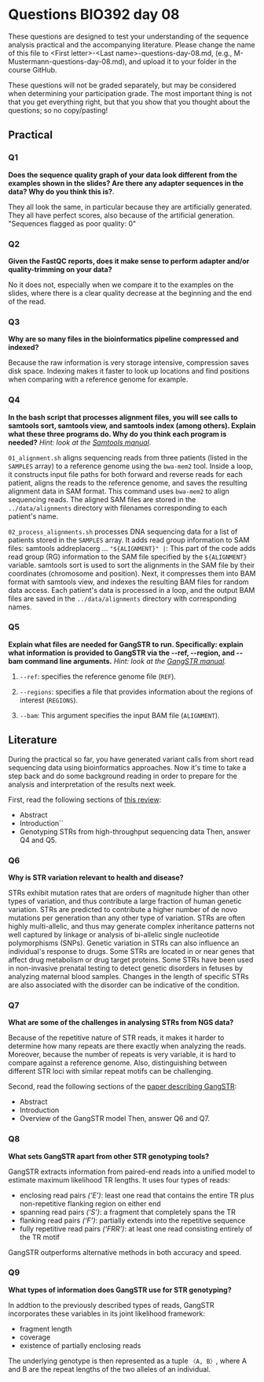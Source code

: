 
# Questions BIO392 day 08
These questions are designed to test your understanding of the sequence analysis practical and the accompanying literature. Please change the name of this file to \<First letter\>-\<Last name\>-questions-day-08.md, (e.g., M-Mustermann-questions-day-08.md), and upload it to your folder in the course GitHub.

These questions will not be graded separately, but may be considered when determining your participation grade. The most important thing is not that you get everything right, but that you show that you thought about the questions; so no copy/pasting!

## Practical

### Q1
**Does the sequence quality graph of your data look different from the examples shown in the slides? Are there any adapter sequences in the data? Why do you think this is?**.

They all look the same, in particular because they are artificially generated.  
They all have perfect scores, also because of the artificial generation.  
"Sequences flagged as poor quality:	0"

### Q2
**Given the FastQC reports, does it make sense to perform adapter and/or quality-trimming on your data?**

No it does not, especially when we compare it to the examples on the slides, where there is a clear quality decrease at the beginning and the end of the read.  

### Q3
**Why are so many files in the bioinformatics pipeline compressed and indexed?**

Because the raw information is very storage intensive, compression saves disk space.
Indexing makes it faster to look up locations and find positions when comparing with a reference genome for example.

### Q4
**In the bash script that processes alignment files, you will see calls to samtools sort, samtools view, and samtools index (among others). Explain what these three programs do. Why do you think each program is needed?**
*Hint: look at the [Samtools manual](http://www.htslib.org/doc/samtools.html)*.

`01_alignment.sh` aligns sequencing reads from three patients (listed in the `SAMPLES` array) to a reference genome using the `bwa-mem2` tool. 
Inside a loop, it constructs input file paths for both forward and reverse reads for each patient, aligns the reads to the reference genome, and saves the resulting alignment data in SAM format. 
This command uses `bwa-mem2` to align sequencing reads.
The aligned SAM files are stored in the `../data/alignments` directory with filenames corresponding to each patient's name.

`02_process_alignments.sh` processes DNA sequencing data for a list of patients stored in the `SAMPLES` array. 
It adds read group information to SAM files: samtools addreplacerg ... `"${ALIGNMENT}" |`: This part of the code adds read group (RG) information to the SAM file specified by the `${ALIGNMENT}` variable. 
samtools sort is used to sort the alignments in the SAM file by their coordinates (chromosome and position).
Next, it compresses them into BAM format with samtools view, and indexes the resulting BAM files for random data access. Each patient's data is processed in a loop, and the output BAM files are saved in the `../data/alignments` directory with corresponding names.

### Q5
**Explain what files are needed for GangSTR to run. Specifically: explain what information is provided to GangSTR via the --ref, --region, and --bam command line arguments.**
*Hint: look at the [GangSTR manual](https://github.com/gymreklab/gangstr).*

1. `--ref`: specifies the reference genome file (`REF`). 

2. `--regions`: specifies a file that provides information about the regions of interest (`REGIONS`).

3. `--bam`: This argument specifies the input BAM file (`ALIGNMENT`). 


## Literature
During the practical so far, you have generated variant calls from short read sequencing data using bioinformatics approaches. Now it's time to take a step back and do some background reading in order to prepare for the analysis and interpretation of the results next week. 

First, read the following sections of [this review](https://www.sciencedirect.com/science/article/pii/S0959437X16301538):
* Abstract
* Introduction``
* Genotyping STRs from high-throughput sequencing data
Then, answer Q4 and Q5.

### Q6
**Why is STR variation relevant to health and disease?**

STRs exhibit mutation rates that are orders of magnitude higher than other types of variation, and thus contribute a large fraction of human genetic variation.
STRs are predicted to contribute a higher number of de novo mutations per generation than any other type of variation.
STRs are often highly multi-allelic, and thus may generate complex inheritance patterns not well captured by linkage or analysis of bi-allelic single nucleotide polymorphisms (SNPs).
Genetic variation in STRs can also influence an individual's response to drugs. 
Some STRs are located in or near genes that affect drug metabolism or drug target proteins.
Some STRs have been used in non-invasive prenatal testing to detect genetic disorders in fetuses by analyzing maternal blood samples. 
Changes in the length of specific STRs are also associated with the disorder can be indicative of the condition.


### Q7
**What are some of the challenges in analysing STRs from NGS data?**

Because of the repetitive nature of STR reads, it makes it harder to determine how many repeats are there exactly when analyzing the reads.
Moreover, because the number of repeats is very variable, it is hard to compare against a reference genome.
Also, distinguishing between different STR loci with similar repeat motifs can be challenging.


Second, read the following sections of the [paper describing GangSTR](https://academic.oup.com/nar/article/47/15/e90/5518310):
* Abstract
* Introduction
* Overview of the GangSTR model
Then, answer Q6 and Q7.

### Q8
**What sets GangSTR apart from other STR genotyping tools?**

GangSTR extracts information from paired-end reads into a unified model to estimate maximum likelihood TR lengths. 
It uses four types of reads:

- enclosing read pairs *(‘E’)*: least one read that contains the entire TR plus non-repetitive flanking region on either end
- spanning read pairs *(‘S’)*: a fragment that completely spans the TR
- flanking read pairs *(‘F’)*: partially extends into the repetitive sequence 
- fully repetitive read pairs *(‘FRR’)*: at least one read consisting entirely of the TR motif

GangSTR outperforms alternative methods in both accuracy and speed.

### Q9
**What types of information does GangSTR use for STR genotyping?**

In addtion to the previously described types of reads, GangSTR incorporates these variables in its joint likelihood framework:

- fragment length
- coverage
- existence of partially enclosing reads

The underlying genotype is then represented as a tuple `〈A, B〉`, where A and B are the repeat lengths of the two alleles of an individual. 
